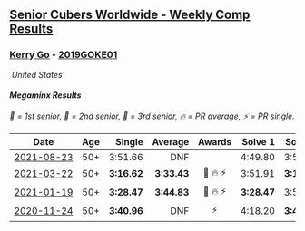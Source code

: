 <style>table {white-space: nowrap;}</style>
<link rel="stylesheet" type="text/css" href="/scw-comp/css/flags.css" />

## [Senior Cubers Worldwide - Weekly Comp Results](/scw-comp/results/)
### [Kerry Go](README.md) - [2019GOKE01](https://www.worldcubeassociation.org/persons/2019GOKE01?event=minx)

<i class="flag flag-US" />&nbsp;United States

#### Megaminx Results

<span style="white-space: nowrap;">🥇 = 1st senior</span>, <span style="white-space: nowrap;">🥈 = 2nd senior</span>, <span style="white-space: nowrap;">🥉 = 3rd senior</span>, <span style="white-space: nowrap;">🔥 = PR average</span>, <span style="white-space: nowrap;">⚡ = PR single</span>.

| Date | Age | Single | Average | Awards | Solve 1 | Solve 2 | Solve 3 | Solve 4 | Solve 5 | Video |
| :--: | :--: | --: | --: | :--: | --: | --: | --: | --: | --: | :-- |
| [2021-08-23](../../results/2021-08-23/minx.md) | 50+ | 3:51.66 | DNF |  | 4:49.80 | 3:51.66 | DNS | DNS | DNS | [Desktop](https://www.facebook.com/events/992549044856331/permalink/1002028490575053) / [Mobile](https://m.facebook.com/events/992549044856331?view=permalink&id=1002028490575053) |
| [2021-03-22](../../results/2021-03-22/minx.md) | 50+ | **3:16.62** | **3:33.43** | 🥈 🔥 ⚡ | 3:51.91 | **3:16.62** | 3:31.76 | DNS | DNS | [Desktop](https://www.facebook.com/events/802754890451423/permalink/806703126723266) / [Mobile](https://m.facebook.com/events/802754890451423?view=permalink&id=806703126723266) |
| [2021-01-19](../../results/2021-01-19/minx.md) | 50+ | **3:28.47** | **3:44.83** | 🥉 🔥 ⚡ | **3:28.47** | 3:58.29 | 3:47.72 | DNS | DNS | [Desktop](https://www.facebook.com/events/259430338941057/permalink/262510761966348) / [Mobile](https://m.facebook.com/events/259430338941057?view=permalink&id=262510761966348) |
| [2020-11-24](../../results/2020-11-24/minx.md) | 50+ | **3:40.96** | DNF | ⚡ | 4:18.20 | **3:40.96** | DNS | DNS | DNS | [Desktop](https://www.facebook.com/kerrygo/videos/10221136631699660) / [Mobile](https://m.facebook.com/kerrygo/videos/10221136631699660) |


<!-- Global site tag (gtag.js) - Google Analytics -->
<script async src="https://www.googletagmanager.com/gtag/js?id=UA-86348435-3"></script>
<script>window.dataLayer = window.dataLayer || []; function gtag() {dataLayer.push(arguments);} gtag('js', new Date()); gtag('config', 'UA-86348435-3');</script>
